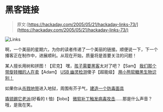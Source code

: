 # 黑客链接

> 原文:[https://hackaday.com/2005/05/21/hackaday-links-73/](https://hackaday.com/2005/05/21/hackaday-links-73/)

![Links](img/6561ac38f4b4a8f6d4dcad177c8c81a0.png)

啊，一个美丽的星期六，为你的读者传递了一个美丽的链接。顺便说一下，下一个播客正在制作中，进展顺利。从现在开始，质量将是首要关注的问题！

某人擅长用树和拼图！【尼克】
嘿，[孩子需要黑客](http://www.howtoons.org/)太对了吧？【Sam】
[我们那个带旋转帽的人在卖](http://filebox.vt.edu/users/akemp/Portfolio/had/)【Adam】
[USB 幽灵检测](http://www.gizmodo.com/gadgets/gadgets/household/usb-memory-with-ghost-detection-037890.php)傻子【超能级】
[用小熊软糖黑生物识别！](http://www.theregister.co.uk/2002/05/16/gummi_bears_defeat_fingerprint_sensors/)

如果你从[杀戮地带](http://playground.hypnotic.net/killzone.mov)进入地狱，周围有芥子气，[建造一个防毒面具](http://www.sierratimes.com/archive/files/oct/03/arwh100301.htm)

[撬锁踢它老派](http://www.tian.cc/2005/05/how-to-defeat-laptop-locks.html)(好看的 t 恤)【lobo】
[微软补丁触发病毒攻击](http://www.eweek.com/article2/0,1759,1817915,00.asp?kc=EWRSS03119TX1K0000594)……那是什么声音？哦，是我在笑。